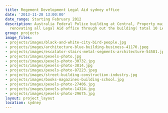 ```yaml
---
title: Regement Development Legal Aid sydney office
date: '2013-11-28 13:00:00'
date_range: Starting February 2012
description: Australia Federal Police building at Central, Property maintenance and
  renovating all Legal Aid office through out the building( total 10 Levels of offices)
group: projects
image_files:
- projects/images/black-and-white-city-bird-people.jpg
- projects/images/architecture-blue-building-business-41170.jpeg
- projects/images/escalator-stairs-metal-segments-architecture-54581.jpeg
- projects/images/pexels-photo.jpg
- projects/images/pexels-photo-30732.jpg
- projects/images/pexels-photo-3814.jpg
- projects/images/pexels-photo-87223.jpeg
- projects/images/street-building-construction-industry.jpg
- projects/images/books-magazines-building-school.jpg
- projects/images/pexels-photo-27406.jpg
- projects/images/pexels-photo-14324.jpg
- projects/images/pexels-photo-29675.jpg
layout: project_layout
location: sydney
---
```

